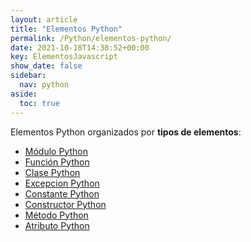```yaml
---
layout: article
title: "Elementos Python"
permalink: /Python/elementos-python/
date: 2021-10-18T14:38:52+00:00
key: ElementosJavascript
show_date: false
sidebar:
  nav: python
aside:
  toc: true
---
```


Elementos Python organizados por **tipos de elementos**: 

<ul>
  <li><a href="/Python/tag/modulo-python/">Módulo Python</a></li>
  <li><a href="/Python/tag/funcion-python/">Función Python</a></li>
  <li><a href="/Python/tag/clase-python/">Clase Python</a></li>
  <li><a href="/Python/tag/excepcion-python/">Excepcion Python</a></li>
  <li><a href="/Python/tag/constante-python/">Constante Python</a></li>
  <li><a href="/Python/tag/constructor-python/">Constructor Python</a></li>
  <li><a href="/Python/tag/metodo-python/">Método Python</a></li>
  <li><a href="/Python/tag/atributo-python/">Atributo Python</a></li>
</ul>
